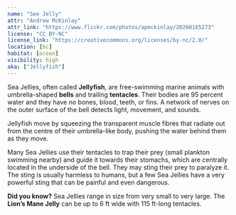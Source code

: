 ```yaml
---
name: "See Jelly"
attr: "Andrew McKinlay"
attr_link: "https://www.flickr.com/photos/apmckinlay/20260165273"
license: "CC BY-NC"
license_link: "https://creativecommons.org/licenses/by-nc/2.0/"
location: [bc]
habitat: [ocean]
visibility: high 
aka: ["Jellyfish"]
---
```

Sea Jellies, often called **Jellyfish**, are free-swimming marine animals with umbrella-shaped **bells** and trailing **tentacles**. Their bodies are 95 percent water and they have no bones, blood, teeth, or fins. A network of nerves on the outer surface of the bell detects light, movement, and sounds.

Jellyfish move by squeezing the transparent muscle fibres that radiate out from the centre of their umbrella-like body, pushing the water behind them as they move.

Many Sea Jellies use their tentacles to trap their prey (small plankton swimming nearby) and guide it towards their stomachs, which are centrally located in the underside of the bell. They may sting their prey to paralyze it. The sting is usually harmless to humans, but a few Sea Jellies have a very powerful sting that can be painful and even dangerous.

**Did you know?** Sea Jellies range in size from very small to very large. The **Lion’s Mane Jelly** can be up to 6 ft wide with 115 ft-long tentacles.
